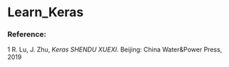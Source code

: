 # Learn_Keras

### Reference:

1 R. Lu, J. Zhu, *Keras SHENDU XUEXI*. Beijing: China Water&Power Press, 2019
